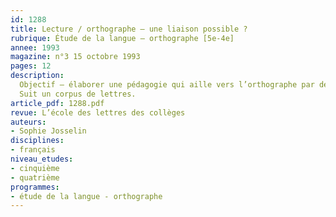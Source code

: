 ```yaml
---
id: 1288
title: Lecture / orthographe – une liaison possible ? 
rubrique: Étude de la langue – orthographe [5e-4e]
annee: 1993
magazine: n°3 15 octobre 1993
pages: 12
description: 
  Objectif – élaborer une pédagogie qui aille vers l’orthographe par des voies autres que celle de la dictée, en relevant, par exemple, dans des lettres des indices orthographiques permettant de savoir si l’expéditeur et/ou le destinataire est un homme ou une femme…
  Suit un corpus de lettres.
article_pdf: 1288.pdf
revue: L’école des lettres des collèges
auteurs:
- Sophie Josselin
disciplines:
- français
niveau_etudes:
- cinquième
- quatrième
programmes:
- étude de la langue - orthographe
---
```

